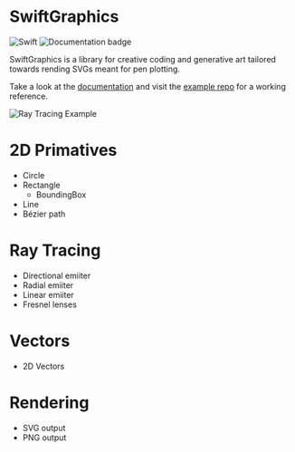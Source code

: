 # SwiftGraphics

![Swift](https://github.com/emorydunn/SwiftGraphics/workflows/Swift/badge.svg) ![Documentation badge](https://emorydunn.github.io/SwiftGraphics/badge.svg)

SwiftGraphics is a library for creative coding and generative art tailored towards rending SVGs meant for pen plotting.

Take a look at the [documentation](https://emorydunn.github.io/SwiftGraphics/) and visit the [example repo](https://github.com/emorydunn/SwiftGraphics-Example) for a working reference.

![Ray Tracing Example](https://raw.githubusercontent.com/emorydunn/SwiftGraphics/main/Examples/20200705-144332-7d04fc1d.png)

# 2D Primatives

- Circle
- Rectangle
  - BoundingBox
- Line
- Bézier path

# Ray Tracing

- Directional emiiter
- Radial emiiter
- Linear emiiter
- Fresnel lenses

# Vectors

- 2D Vectors

# Rendering

- SVG output
- PNG output
